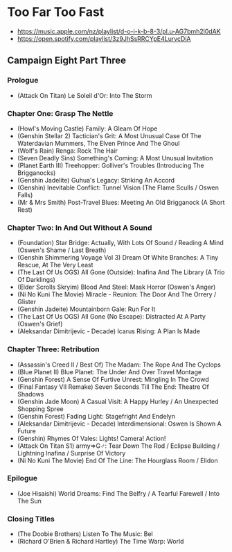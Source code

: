 # Too Far Too Fast

* https://music.apple.com/nz/playlist/d-o-i-k-b-8-3/pl.u-AG7bmh2l0dAK
* https://open.spotify.com/playlist/3z9JhSsRRCYpE4LurvcDiA

## Campaign Eight Part Three
### Prologue

* (Attack On Titan) Le Soleil d'Or: Into The Storm

### Chapter One: Grasp The Nettle

* (Howl's Moving Castle) Family: A Gleam Of Hope
* (Genshin Stellar 2) Tactician's Grit: A Most Unusual Case Of The Waterdavian Mummers, The Elven Prince And The Ghoul
* (Wolf's Rain) Renga: Rock The Hair
* (Seven Deadly Sins) Something's Coming: A Most Unusual Invitation
* (Planet Earth III) Treehopper: Golliver's Troubles (Introducing The Brigganocks)
* (Genshin Jadelite) Guhua's Legacy: Striking An Accord
* (Genshin) Inevitable Conflict: Tunnel Vision (The Flame Sculls / Oswen Falls)
* (Mr & Mrs Smith) Post-Travel Blues: Meeting An Old Brigganock (A Short Rest)

### Chapter Two: In And Out Without A Sound

* (Foundation) Star Bridge: Actually, With Lots Of Sound / Reading A Mind (Oswen's Shame / Last Breath)
* (Genshin Shimmering Voyage Vol 3) Dream Of White Branches: A Tiny Rescue, At The Very Least
* (The Last Of Us OGS) All Gone (Outside): Inafina And The Library (A Trio Of Darklings)
* (Elder Scrolls Skryim) Blood And Steel: Mask Horror (Oswen's Anger)
* (Ni No Kuni The Movie) Miracle - Reunion: The Door And The Orrery / Glister
* (Genshin Jadeite) Mountainborn Gale: Run For It
* (The Last Of Us OGS) All Gone (No Escape): Distracted At A Party (Oswen's Grief)
* (Aleksandar Dimitrijevic - Decade) Icarus Rising: A Plan Is Made

### Chapter Three: Retribution

* (Assassin's Creed II / Best Of) The Madam: The Rope And The Cyclops
* (Blue Planet II) Blue Planet: The Under And Over Travel Montage
* (Genshin Forest) A Sense Of Furtive Unrest: Mingling In The Crowd
* (Final Fantasy VII Remake) Seven Seconds Till The End: Theatre Of Shadows
* (Genshin Jade Moon) A Casual Visit: A Happy Hurley / An Unexpected Shopping Spree
* (Genshin Forest) Fading Light: Stagefright And Endelyn
* (Aleksandar Dimitrijevic - Decade) Interdimensional: Oswen Is Shown A Future
* (Genshin) Rhymes Of Vales: Lights! Camera! Action!
* (Attack On Titan S1) army⇒G♂: Tear Down The Rod / Eclipse Building / Lightning Inafina / Surprise Of Victory
* (Ni No Kuni The Movie) End Of The Line: The Hourglass Room / Elidon

### Epilogue

* (Joe Hisaishi) World Dreams: Find The Belfry / A Tearful Farewell / Into The Sun

### Closing Titles

* (The Doobie Brothers) Listen To The Music: Bel
* (Richard O'Brien & Richard Hartley) The Time Warp: World
